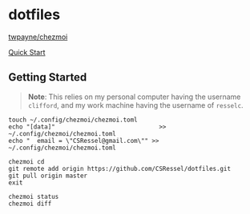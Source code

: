 # dotfiles

[twpayne/chezmoi](https://github.com/twpayne/chezmoi)

[Quick Start](https://www.chezmoi.io/quick-start/)

## Getting Started

> **Note**: This relies on my personal computer having the username `clifford`, and my work machine having the username of `resselc`.

```
touch ~/.config/chezmoi/chezmoi.toml
echo "[data]"                             >> ~/.config/chezmoi/chezmoi.toml
echo "  email = \"CSRessel@gmail.com\"" >> ~/.config/chezmoi/chezmoi.toml

chezmoi cd
git remote add origin https://github.com/CSRessel/dotfiles.git
git pull origin master
exit

chezmoi status
chezmoi diff
```

